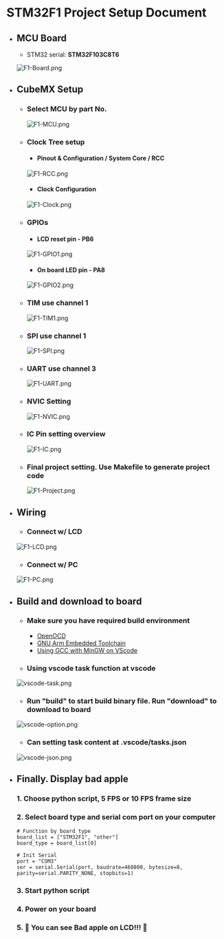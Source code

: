 # STM32F1 Project Setup Document

- ## MCU Board
    - STM32 serial: **STM32F103C8T6**
  
    ![F1-Board.png](../Document/Image/F1-Board.png)
  
- ## CubeMX Setup
    - ### Select MCU by part No.
      ![F1-MCU.png](../Document/Image/F1-MCU.png) 
  
    - ### Clock Tree setup
      - #### Pinout & Configuration / System Core / RCC
      ![F1-RCC.png](../Document/Image/F1-RCC.png) 
      - #### Clock Configuration
      ![F1-Clock.png](../Document/Image/F1-Clock.png)

    - ### GPIOs
      - #### LCD reset pin - PB6
      ![F1-GPIO1.png](../Document/Image/F1-GPIO1.png)
      - #### On board LED pin - PA8
      ![F1-GPIO2.png](../Document/Image/F1-GPIO2.png)
  
    - ### TIM use channel 1
      ![F1-TIM1.png](../Document/Image/F1-TIM1.png) 

    - ### SPI use channel 1
      ![F1-SPI.png](../Document/Image/F1-SPI.png)

    - ### UART use channel 3
      ![F1-UART.png](../Document/Image/F1-UART.png)
    
    - ### NVIC Setting
      ![F1-NVIC.png](../Document/Image/F1-NVIC.png)
    
    - ### IC Pin setting overview
      ![F1-IC.png](../Document/Image/F1-IC.png)

    - ### Final project setting. Use Makefile to generate project code
      ![F1-Project.png](../Document/Image/F1-Project.png)

- ## Wiring
    - ### Connect w/ LCD
    ![F1-LCD.png](../Document/Image/F1-LCD.png)

    - ### Connect w/ PC
    ![F1-PC.png](../Document/Image/F1-PC.png)

- ## Build and download to board
    - ### Make sure you have required build environment
        - [OpenOCD](https://openocd.org)
        - [GNU Arm Embedded Toolchain](https://developer.arm.com/downloads/-/gnu-rm)
        - [Using GCC with MinGW on VScode](https://code.visualstudio.com/docs/cpp/config-mingw)
    - ### Using vscode task function at vscode
    ![vscode-task.png](../Document/Image/vscode-task.png)
    - ### Run "build" to start build binary file. Run "download" to download to board
    ![vscode-option.png](../Document/Image/vscode-option.png)
    - ### Can setting task content at .vscode/tasks.json
    ![vscode-json.png](../Document/Image/vscode-json.png)

- ## Finally. Display bad apple
   ### 1. Choose python script, 5 FPS or 10 FPS frame size
   ### 2. Select board type and serial com port on your computer
    ```
    # Function by board type
    board_list = ["STM32F1", "other"]
    board_type = board_list[0]
    
    # Init Serial
    port = "COM3"
    ser = serial.Serial(port, baudrate=460800, bytesize=8, parity=serial.PARITY_NONE, stopbits=1)
    ```
   ### 3. Start python script
   ### 4. Power on your board
   ### 5. 🎉 You can see Bad apple on LCD!!! 🎉
